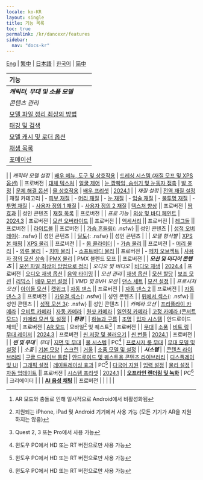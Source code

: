 ```yaml
---
locale: ko-KR
layout: single
title: 기능 목록
toc: true
permalink: /kr/dancexr/features
sidebar:
  nav: "docs-kr"
---
```

[Eng](/dancexr/features) | [繁中](/tw/dancexr/features) | [日本語](/jp/dancexr/features) | [한국어](/kr/dancexr/features) | [简中](/zh/dancexr/features)

| 기능 |  |  |
| :--- | --- |---: |
| ***캐릭터, 무대 및 소품 모델*** 
| *콘텐츠 관리*
| [모델 파일 정리 최상의 방법](preparecontent#3d-models)
| [태깅 및 검색](features/tagging) 
| [모델 캐시 및 로더 옵션](features/loader_options) 
| [재생 목록](features/actor_playlist)
| [포메이션](features/formation)
|
| *캐릭터 모델 설정*
| [배우 메뉴, 도구 및 상호작용](features/actor_tools)
| [드레싱 시스템 (재질 모프 및 XPS 옵션)](features/optionals) || 프로버전
| [대체 텍스처](features/alternative_textures)
| [얼굴 제어](features/facial_control)
| [눈 깜빡임, 숨쉬기 및 눈동자 접촉](features/eyecontact)
| [발 조정](features/feet_adjustments)
| [문제 해결 옵션](features/troubleshooting_options)
| [물 상호작용](features/water_interaction.md)
| [배우 프리셋](features/actor_presets.md) | [2024.1](releases/2024.1.md)
|
| *재질 설정*
| [전역 재질 설정](features/material_global.md)
| 재질 카테고리
| - [피부 재질](features/material_skin.md)
| - [머리 재질](features/material_hair.md)
| - [눈 재질](features/material_eyes.md)
| - [입술 재질](features/material_lips.md)
| - [불투명 재질](features/material_opaque.md)
| - [투명 재질](features/material_transparent.md)
| - [사용자 정의 1 재질](features/material_custom1.md)
| - [사용자 정의 2 재질](features/material_custom1.md)
| [텍스처 향상](features/texture_enhancement.md) || 프로버전
| [땀 효과](features/sweat_effect.md) || 성인 콘텐츠
| [재질 목록](features/material_settings.md#material-list) || 프로버전
|
| *프로 기능*
| [의상 및 바디 페인트](features/outfit_body_paint) | [2024.3](releases/2024.3.md) | 프로버전
| [모션 오버라이드](features/motion_override) || 프로버전 |
| [액세서리](features/accessory.md) || 프로버전 |
| [레그돌](features/ragdoll.md) || 프로버전 |
| [라이트볼](features/lightball.md) || 프로버전 |
| [가슴 흔들림](features/boob_shake_sex_overlay){: .nsfw} || 성인 콘텐츠 |
| [성적 오버레이](features/boob_shake_sex_overlay){: .nsfw} || 성인 콘텐츠 |
| [딜도](features/dildo){: .nsfw} || 성인 콘텐츠 |
|
| *모델 형식별*
| [XPS 본 매핑](features/bone_mapper.md)
| [XPS 물리](features/xps_physics) || 프로버전 |
| - [몸 콜라이더](features/xps_body_colliders.md)
| - [가슴 물리](features/xps_boobs.md) || 프로버전
| - [머리 물리](features/xps_hair.md)
| - [의류 물리](features/xps_cloth.md)
| - [치마 물리](features/xps_skirt.md)
| - [소프트바디 물리](features/xps_softbody.md) || 프로버전
| - [떼치 오브젝트](features/xps_detach.md)
| [사용자 정의 모션 상속](features/custom_inherit.md)
| [PMX 물리](features/pmx_physics)
| PMX 블렌드 모프 || 프로버전
|
| ***모션 및 미디어 콘텐츠*** |
| [모션 파일 최상의 방법으로 정리](preparecontent#motion-files)
| *오디오 및 비디오*
| [비디오 재생](features/video_playback) | [2024.4](releases/2024.4.md) | 프로버전
| [오디오 재생 옵션](features/audio_options)
| [음악 타이밍](features/music_timing)
|
| *모션 관리*
| [재생 옵션](features/playback_options)
| [모션 할당](features/assign_motion)
| [보조 모션](features/secondary_motion)
| [리믹스](features/remix)
| [배우 모션 설정](features/actor_motion_settings)
|
| *VMD 및 BVH 모션*
| [댄스 세트](features/dance_set)
| [모션 설정](features/motion_settings)
|
| *프로시저 모션*
| [아이들 모션](features/idle_motion.md)
| [캣워크](features/catwalk.md)
| [자동 댄스](features/autodance) || 프로버전 |
| [자동 댄스 2](features/autodance2) || 프로버전 |
| [자동 댄스 3](features/autodance3.md) || 프로버전 |
| [카우걸 섹스](features/scg_motion){: .nsfw} || 성인 콘텐츠 |
| [뒤에서 섹스](features/sfb_motion){: .nsfw} || 성인 콘텐츠 |
| [성적 모션 3](features/sm3_motion){: .nsfw} || 성인 콘텐츠 |
|
| *카메라 모션*
| [프리플라이 카메라](features/camera)
| [오비트 카메라](features/camera)
| [자동 카메라](features/camera)
| [원샷 카메라](features/camera)
| [일인칭 카메라](features/camera)
| [고정 카메라 (콘서트 모드)](features/camera)
| [카메라 모션 및 설정](features/camera)
|
| ***환경*** |
| [하늘과 구름](features/skymap)
| [조명](features/lighting)
| [입자 시스템](features/particles) | 안드로이드 제외[^4] | 프로버전
| [AR 모드](features/ar_mode) | 모바일[^2] 및 퀘스트[^3] | 프로버전 | 
| [무대](features/stages)
| [소품](features/props)
| [비트 링](features/beats_ring.md)
| [무대 레이저](features/laser.md) | [2024.3](releases/2024.3.md) | 프로버전
| [씬 저장 및 불러오기](features/save_scene.md)
| [씬 번들](features/scene_bundle.md) | [2024.1](releases/2024.1.md) | 프로버전 |
|
| ***씬 및 무대***
| *무대*
| [지면 및 무대](features/ground)
| [물 시스템](features/water_system.md) | PC[^1]
| [프로시저 룸 무대](features/room_stage)
| [무대 모델 및 설정](features/stages)
|
| *소품*
| [기본 모양](features/primitive_shapes)
| [스크린](features/screen.md)
| [거울](features/mirror.md)
| [소품 모델 및 설정](features/props.md)
|
| ***시스템*** |
| [콘텐츠 라이브러리](preparecontent)
| [구글 드라이브 통합](features/googledrive)
| [안드로이드 및 퀘스트용 콘텐츠 라이브러리](content_android_quest)
| [디스플레이 및 UI](features/display_settings)
| [그래픽 설정](features/graphics)
| [레이트레이싱 효과](features/raytracing.md) | PC[^1]
| [다국어 지원](features/languages.md)
| [입력 설정](features/controls)
| [물리 설정](features/system_physics)
| [자동 업데이트](features/autoupdate) || 프로버전
| [시스템 프리셋](features/system_presets.md) | [2024.1](releases/2024.1.md)
|
| [**오프라인 렌더링 및 녹화**](creator.md) | PC[^1] | 크리에이터 | 
|
| [**AI 음성 채팅**](ai_chat) || 프로버전 |
|  |  |  |


[^1]: 윈도우 PC에서 HD 또는 RT 버전으로만 사용 가능

[^2]: 지원되는 iPhone, iPad 및 Android 기기에서 사용 가능 (모든 기기가 AR을 지원하지는 않음)

[^3]: Quest 2, 3 또는 Pro에서 사용 가능

[^4]: AR 모드와 충돌로 인해 일시적으로 Android에서 비활성화됨